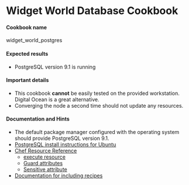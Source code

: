 # Widget World Database Cookbook

#### Cookbook name

widget_world_postgres

#### Expected results

* PostgreSQL version 9.1 is running

#### Important details

* This cookbook **cannot** be easily tested on the provided workstation.  Digital Ocean is a great alternative.
* Converging the node a second time should not update any resources.

#### Documentation and Hints

* The default package manager configured with the operating system should provide PostgreSQL version 9.1.
* [PostgreSQL install instructions for Ubuntu](https://help.ubuntu.com/community/PostgreSQL)
* [Chef Resource Reference](http://docs.chef.io/resources.html)
  * [execute resource](http://docs.chef.io/resource_execute.html)
  * [Guard attributes](http://docs.chef.io/resources.html#guards)
  * [Sensitive attribute](http://docs.chef.io/resources.html#attributes)
* [Documentation for including recipes](https://docs.chef.io/recipes.html#include-recipes)
